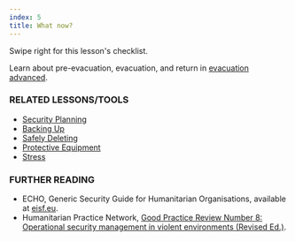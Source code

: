 ```yaml
---
index: 5
title: What now?
---
```

Swipe right for this lesson's checklist.

Learn about pre-evacuation, evacuation, and return in [evacuation advanced](umbrella://operations/evacuation/advanced). 

### RELATED LESSONS/TOOLS

*   [Security Planning](umbrella://assess-your-risk/security-planning)
*   [Backing Up](umbrella://information/backing-up)
*   [Safely Deleting](umbrella://information/safely-deleting)
*   [Protective Equipment](umbrella://personal/protective-equipment)
*   [Stress](umbrella://personal/stress)

### FURTHER READING

*   ECHO, Generic Security Guide for Humanitarian Organisations, available at [eisf.eu](https://www.eisf.eu/library/generic-security-guide-for-humanitarian-organisations/).
*   Humanitarian Practice Network, [Good Practice Review Number 8: Operational security management in violent environments (Revised Ed.)](http://odihpn.org/wp-content/uploads/2010/11/GPR_8_revised2.pdf).